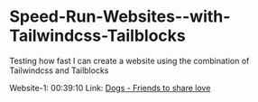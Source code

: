 # Speed-Run-Websites--with-Tailwindcss-Tailblocks
Testing how fast I can create a website using the combination of Tailwindcss and Tailblocks

Website-1: 00:39:10
Link: [Dogs - Friends to share love](https://sanket-mathur.github.io/Speed-Run-Websites--with-Tailwindcss-Tailblocks/Website-1/)
